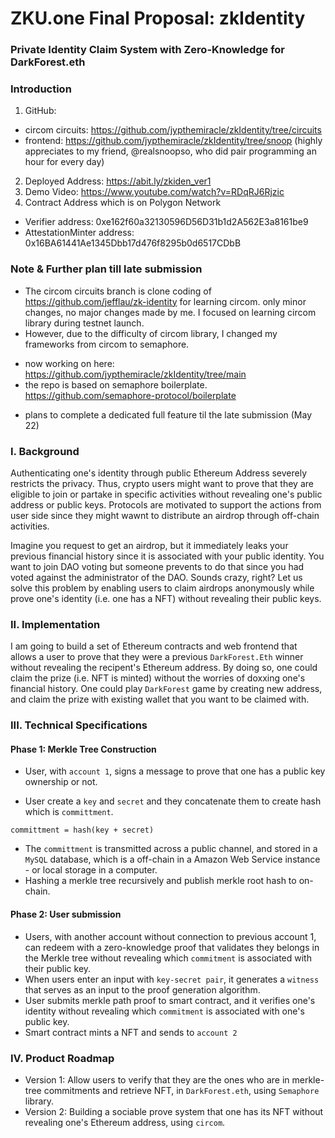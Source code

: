 # ZKU.one Final Proposal: zkIdentity
### Private Identity Claim System with Zero-Knowledge for DarkForest.eth

### Introduction

1. GitHub:
- circom circuits: https://github.com/jypthemiracle/zkIdentity/tree/circuits
- frontend: https://github.com/jypthemiracle/zkIdentity/tree/snoop (highly appreciates to my friend, @realsnoopso, who did pair programming an hour for every day) 

2. Deployed Address: https://abit.ly/zkiden_ver1
3. Demo Video: https://www.youtube.com/watch?v=RDqRJ6Rjzic
4. Contract Address which is on Polygon Network
* Verifier address: 0xe162f60a32130596D56D31b1d2A562E3a8161be9
* AttestationMinter address: 0x16BA61441Ae1345Dbb17d476f8295b0d6517CDbB

### Note & Further plan till late submission
* The circom circuits branch is clone coding of https://github.com/jefflau/zk-identity for learning circom. only minor changes, no major changes made by me. I focused on learning circom library during testnet launch.
* However, due to the difficulty of circom library, I changed my frameworks from circom to semaphore.
- now working on here: https://github.com/jypthemiracle/zkIdentity/tree/main
- the repo is based on semaphore boilerplate. https://github.com/semaphore-protocol/boilerplate
* plans to complete a dedicated full feature til the late submission (May 22)

### I. Background

Authenticating one's identity through public Ethereum Address severely restricts the privacy. Thus, crypto users might want to prove that they are eligible to join or partake in specific activities without revealing one's public address or public keys. Protocols are motivated to support the actions from user side since they might wawnt to distribute an airdrop through off-chain activities.

Imagine you request to get an airdrop, but it immediately leaks your previous financial history since it is associated with your public identity. You want to join DAO voting but someone prevents to do that since you had voted against the administrator of the DAO. Sounds crazy, right? Let us solve this problem by enabling users to claim airdrops anonymously while prove one's identity (i.e. one has a NFT) without revealing their public keys.

### II. Implementation

I am going to build a set of Ethereum contracts and web frontend that allows a user to prove that they were a previous `DarkForest.Eth` winner without revealing the recipent's Ethereum address. By doing so, one could claim the prize (i.e. NFT is minted) without the worries of doxxing one's financial history. One could play `DarkForest` game by creating new address, and claim the prize with existing wallet that you want to be claimed with.

### III. Technical Specifications

#### Phase 1: Merkle Tree Construction

* User, with `account 1`, signs a message to prove that one has a public key ownership or not.

* User create a `key` and `secret` and they concatenate them to create hash which is `committment`.

```
committment = hash(key + secret)
```

* The `committment` is transmitted across a public channel, and stored in a `MySQL` database, which is a off-chain in a Amazon Web Service instance - or local storage in a computer.
* Hashing a merkle tree recursively and publish merkle root hash to on-chain.

#### Phase 2: User submission

* Users, with another account without connection to previous account 1, can redeem with a zero-knowledge proof that validates they belongs in the Merkle tree without revealing which `commitment` is associated with their public key.
* When users enter an input with `key-secret pair`, it generates a `witness` that serves as an input to the proof generation algorithm.
* User submits merkle path proof to smart contract, and it verifies one's identity without revealing which `commitment` is associated with one's public key.
* Smart contract mints a NFT and sends to `account 2`

### IV. Product Roadmap

* Version 1: Allow users to verify that they are the ones who are in merkle-tree commitments and retrieve NFT, in `DarkForest.eth`, using `Semaphore` library.
* Version 2: Building a sociable prove system that one has its NFT without revealing one's Ethereum address, using `circom`.
